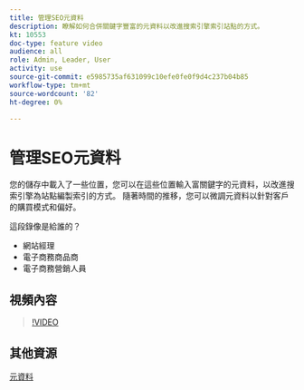 ```yaml
---
title: 管理SEO元資料
description: 瞭解如何合併關鍵字豐富的元資料以改進搜索引擎索引站點的方式。
kt: 10553
doc-type: feature video
audience: all
role: Admin, Leader, User
activity: use
source-git-commit: e5985735af631099c10efe0fe0f9d4c237b04b85
workflow-type: tm+mt
source-wordcount: '82'
ht-degree: 0%

---
```


# 管理SEO元資料

您的儲存中載入了一些位置，您可以在這些位置輸入富關鍵字的元資料，以改進搜索引擎為站點編製索引的方式。 隨著時間的推移，您可以微調元資料以針對客戶的購買模式和偏好。

這段錄像是給誰的？

- 網站經理
- 電子商務商品商
- 電子商務營銷人員

## 視頻內容

>[!VIDEO](https://video.tv.adobe.com/v/343750?quality=12&learn=on)

## 其他資源

[元資料](https://docs.magento.com/user-guide/marketing/meta-data.html)

